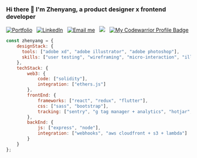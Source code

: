 ### Hi there 👋 I'm Zhenyang, a product designer x frontend developer

<a href="https://manapixels.com"><img alt="Portfolio" src="https://img.shields.io/badge/Portfolio%20-%23303030.svg?&style=flat&logo=okta&logoColor=f0c09c"/></a> &nbsp;
<a href="https://www.linkedin.com/in/zhenyanglim/"><img alt="LinkedIn" src="https://img.shields.io/badge/Linkedin%20-%23303030.svg?&style=flat&logo=linkedin&logoColor=74b4ed"/></a> &nbsp;
<a href="mailto:chrenelias@outlook.com"><img alt="Email me" src="https://img.shields.io/badge/Email-303030?style=flat&logo=maildotru&logoColor=81bd9b" /></a> &nbsp;
<a href="https://www.instagram.com/_zylovesbeautifulstuff/"><img src="https://img.shields.io/badge/__zylovesbeautifulstuff_-303030?style=flat&logo=Instagram&logoColor=ffadb9"/></a> &nbsp;
<a href="https://www.codewars.com/users/zhenyangg/">![My Codewarrior Profile Badge](https://www.codewars.com/users/zhenyangg/badges/micro)</a>

```javascript
const zhenyang = {
    designStack: {
      tools: ["adobe xd", "adobe illustrator", "adobe photoshop"],
      skills: ["user testing", "wireframing", "micro-interaction", "illustration"]
    },
    techStack: {
        web3: {
            code: ["solidity"],
            integration: ["ethers.js"]
        },
        frontEnd: {
            frameworks: ["react", "redux", "flutter"],
            css: ["sass", "bootstrap"],
            tracking: ["sentry", "g tag manager + analytics", "hotjar", "tawkto"]
        },
        backEnd: {
            js: ["express", "node"],
            integration: ["webhooks", "aws cloudfront + s3 + lambda"]
        }      
    }
};
```
